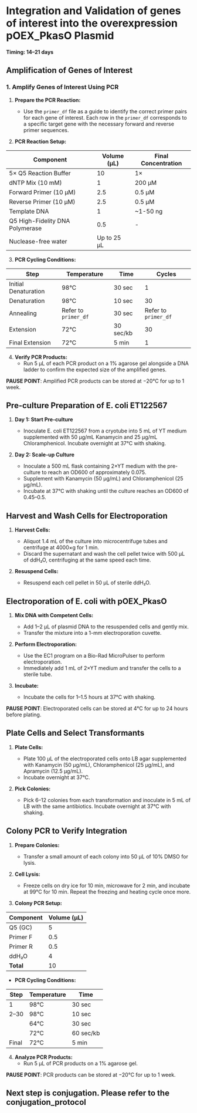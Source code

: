 # Integration and Validation of genes of interest into the overexpression pOEX_PkasO Plasmid

**Timing: 14–21 days**

## Amplification of Genes of Interest

### 1. Amplify Genes of Interest Using PCR

1. **Prepare the PCR Reaction:**

   - Use the `primer_df` file as a guide to identify the correct primer pairs for each gene of interest. Each row in the `primer_df` corresponds to a specific target gene with the necessary forward and reverse primer sequences.

2. **PCR Reaction Setup:**

| Component                       | Volume (µL) | Final Concentration |
| ------------------------------- | ----------- | ------------------- |
| 5× Q5 Reaction Buffer           | 10          | 1×                  |
| dNTP Mix (10 mM)                | 1           | 200 µM              |
| Forward Primer (10 µM)          | 2.5         | 0.5 µM              |
| Reverse Primer (10 µM)          | 2.5         | 0.5 µM              |
| Template DNA                    | 1           | ~1-50 ng            |
| Q5 High-Fidelity DNA Polymerase | 0.5         | -                   |
| Nuclease-free water             | Up to 25 µL |                     |

3. **PCR Cycling Conditions:**

| Step                 | Temperature          | Time      | Cycles               |
| -------------------- | -------------------- | --------- | -------------------- |
| Initial Denaturation | 98°C                 | 30 sec    | 1                    |
| Denaturation         | 98°C                 | 10 sec    | 30                   |
| Annealing            | Refer to `primer_df` | 30 sec    | Refer to `primer_df` |
| Extension            | 72°C                 | 30 sec/kb | 30                   |
| Final Extension      | 72°C                 | 5 min     | 1                    |

4. **Verify PCR Products:**
   - Run 5 µL of each PCR product on a 1% agarose gel alongside a DNA ladder to confirm the expected size of the amplified genes.

**PAUSE POINT**: Amplified PCR products can be stored at −20°C for up to 1 week.

## Pre-culture Preparation of E. coli ET122567

1. **Day 1: Start Pre-culture**

   - Inoculate E. coli ET122567 from a cryotube into 5 mL of YT medium supplemented with 50 µg/mL Kanamycin and 25 µg/mL Chloramphenicol. Incubate overnight at 37°C with shaking.

2. **Day 2: Scale-up Culture**
   - Inoculate a 500 mL flask containing 2×YT medium with the pre-culture to reach an OD600 of approximately 0.075.
   - Supplement with Kanamycin (50 µg/mL) and Chloramphenicol (25 µg/mL).
   - Incubate at 37°C with shaking until the culture reaches an OD600 of 0.45–0.5.

## Harvest and Wash Cells for Electroporation

1. **Harvest Cells:**

   - Aliquot 1.4 mL of the culture into microcentrifuge tubes and centrifuge at 4000×g for 1 min.
   - Discard the supernatant and wash the cell pellet twice with 500 µL of ddH₂O, centrifuging at the same speed each time.

2. **Resuspend Cells:**
   - Resuspend each cell pellet in 50 µL of sterile ddH₂O.

## Electroporation of E. coli with pOEX_PkasO

1. **Mix DNA with Competent Cells:**

   - Add 1–2 µL of plasmid DNA to the resuspended cells and gently mix.
   - Transfer the mixture into a 1-mm electroporation cuvette.

2. **Perform Electroporation:**

   - Use the EC1 program on a Bio-Rad MicroPulser to perform electroporation.
   - Immediately add 1 mL of 2×YT medium and transfer the cells to a sterile tube.

3. **Incubate:**
   - Incubate the cells for 1–1.5 hours at 37°C with shaking.

**PAUSE POINT**: Electroporated cells can be stored at 4°C for up to 24 hours before plating.

## Plate Cells and Select Transformants

1. **Plate Cells:**

   - Plate 100 µL of the electroporated cells onto LB agar supplemented with Kanamycin (50 µg/mL), Chloramphenicol (25 µg/mL), and Apramycin (12.5 µg/mL).
   - Incubate overnight at 37°C.

2. **Pick Colonies:**
   - Pick 6–12 colonies from each transformation and inoculate in 5 mL of LB with the same antibiotics. Incubate overnight at 37°C with shaking.

## Colony PCR to Verify Integration

1. **Prepare Colonies:**

   - Transfer a small amount of each colony into 50 µL of 10% DMSO for lysis.

2. **Cell Lysis:**

   - Freeze cells on dry ice for 10 min, microwave for 2 min, and incubate at 99°C for 10 min. Repeat the freezing and heating cycle once more.

3. **Colony PCR Setup:**

| Component | Volume (µL) |
| --------- | ----------- |
| Q5 (GC)   | 5           |
| Primer F  | 0.5         |
| Primer R  | 0.5         |
| ddH₂O     | 4           |
| **Total** | 10          |

- **PCR Cycling Conditions:**

| Step  | Temperature | Time      |
| ----- | ----------- | --------- |
| 1     | 98°C        | 30 sec    |
| 2–30  | 98°C        | 10 sec    |
|       | 64°C        | 30 sec    |
|       | 72°C        | 60 sec/kb |
| Final | 72°C        | 5 min     |

4. **Analyze PCR Products:**
   - Run 5 µL of PCR products on a 1% agarose gel.

**PAUSE POINT**: PCR products can be stored at −20°C for up to 1 week.

## Next step is conjugation. Please refer to the conjugation_protocol
